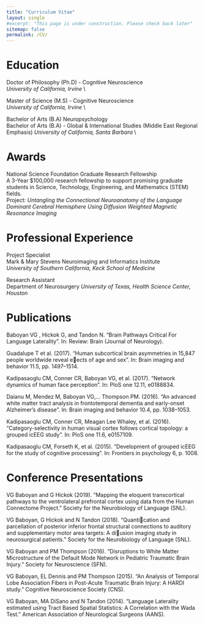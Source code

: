 ```yaml
---
title: "Curriculum Vitae"
layout: single
#excerpt: "This page is under construction. Please check back later"
sitemap: false
permalink: /CV/
---
```


# Education

Doctor of Philosophy (Ph.D) - Cognitive Neuroscience \
*University of California, Irvine*  \

Master of Science (M.S) - Cognitive Neuroscience \
*University of California, Irvine*  \

Bachelor of Arts (B.A) Neuropsychology \
Bachelor of Arts (B.A) - Global & International Studies (Middle East Regional Emphasis)
*University of California, Santa Barbara*  \

# Awards
National Science Foundation Graduate Research Fellowship \
A 3-Year $100,000 research fellowship to support promising graduate students in Science, Technology, Engineering, and Mathematics (STEM) fields.  \
Project: *Untangling the Connectional Neuroanatomy of the Language Dominant Cerebral Hemisphere Using Diffusion Weighted Magnetic Resonance Imaging*

# Professional Experience
Project Specialist \
Mark & Mary Stevens Neuroimaging and Informatics Institute \
*University of Southern California, Keck School of Medicine*

Research Assistant \
Department of Neurosurgery
*University of Texas, Health Science Center, Houston*

# Publications
Baboyan VG , Hickok G, and Tandon N. “Brain Pathways Critical For Language Laterality”.
In: Review: Brain (Journal of Neurology).

Guadalupe T et al. (2017). “Human subcortical brain asymmetries in 15,847
people worldwide reveal eects of age and sex”. In: Brain imaging and behavior
11.5, pp. 1497–1514.

Kadipasaoglu CM, Conner CR, Baboyan VG, et al. (2017). “Network dynamics of
human face perception”. In: PloS one 12.11, e0188834.

Daianu M, Mendez M, Baboyan VG,... Thompson PM. (2016). “An advanced white
matter tract analysis in frontotemporal dementia and early-onset Alzheimer’s
disease”. In: Brain imaging and behavior 10.4, pp. 1038–1053.

Kadipasaoglu CM, Conner CR, Meagan Lee Whaley, et al. (2016). “Category-selectivity in human visual cortex follows cortical topology: a grouped icEEG study”.
In: PloS one 11.6, e0157109.

Kadipasaoglu CM, Forseth K, et al. (2015). “Development of grouped icEEG for
the study of cognitive processing”. In: Frontiers in psychology 6, p. 1008.

# Conference Presentations
VG Baboyan and G Hickok (2019). “Mapping the eloquent transcortical pathways
to the ventrolateral prefrontal cortex using data from the Human Connectome
Project.” Society for the Neurobiology of Language (SNL).

VG Baboyan, G Hickok and N Tandon (2018). “Quantication and parcellation of
posterior inferior frontal structural connections to auditory and supplementary
motor area targets: A diusion imaging study in neurosurgical patients.” Society
for the Neurobiology of Language (SNL).

VG Baboyan and PM Thompson (2016). “Disruptions to White Matter Microstructure of the Default Mode Network in Pediatric Traumatic Brain Injury.” Society for
Neuroscience (SFN).

VG Baboyan, EL Dennis and PM Thompson (2015). “An Analysis of Temporal Lobe
Association Fibers in Post-Acute Traumatic Brain Injury: A HARDI study.” Cognitive Neuroscience Society (CNS).

VG Baboyan, MA DiSano and N Tandon (2014). “Language Laterality estimated
using Tract Based Spatial Statistics: A Correlation with the Wada Test.” American
Association of Neurological Surgeons (AANS).
